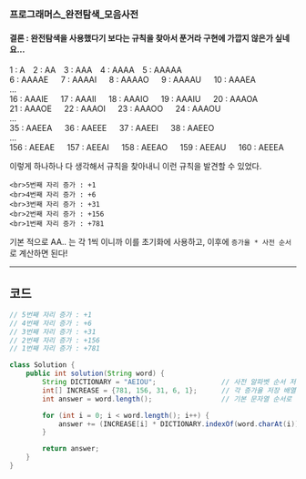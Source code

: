### 프로그래머스_완전탐색_모음사전

#### 결론 : 완전탐색을 사용했다기 보다는 규칙을 찾아서 푼거라 구현에 가깝지 않은가 싶네요...
1 : A&emsp;2 : AA&emsp;3 : AAA&emsp;4 : AAAA&emsp;5 : AAAAA <br>
6 : AAAAE &emsp; 7 : AAAAI &emsp; 8 : AAAAO &emsp; 9 : AAAAU &emsp; 10 : AAAEA <br>
... <br>
16 : AAAIE &emsp; 17 : AAAII &emsp; 18 : AAAIO &emsp; 19 : AAAIU &emsp; 20 : AAAOA <br>
21 : AAAOE &emsp; 22 : AAAOI &emsp; 23 : AAAOO &emsp; 24 : AAAOU <br>
... <br>
35 : AAEEA &emsp; 36 : AAEEE &emsp; 37 : AAEEI &emsp; 38 : AAEEO <br>
... <br>
156 : AEEAE &emsp; 157 : AEEAI &emsp; 158 : AEEAO &emsp; 159 : AEEAU &emsp; 160 : AEEEA <br>

이렇게 하나하나 다 생각해서 규칙을 찾아내니 이런 규칙을 발견할 수 있었다.
```
<br>5번째 자리 증가 : +1
<br>4번째 자리 증가 : +6
<br>3번째 자리 증가 : +31
<br>2번째 자리 증가 : +156
<br>1번째 자리 증가 : +781
```
기본 적으로 AA.. 는 각 1씩 이니까 이를 초기화에 사용하고, 이후에 ```증가율 * 사전 순서```로 계산하면 된다!

---

## 코드
``` java
// 5번째 자리 증가 : +1
// 4번째 자리 증가 : +6
// 3번째 자리 증가 : +31
// 2번째 자리 증가 : +156
// 1번째 자리 증가 : +781

class Solution {
    public int solution(String word) {
        String DICTIONARY = "AEIOU";                // 사전 알파벳 순서 저장
        int[] INCREASE = {781, 156, 31, 6, 1};      // 각 증가율 저장 배열
        int answer = word.length();                 // 기본 문자열 순서로 값 초기화

        for (int i = 0; i < word.length(); i++) {
            answer += (INCREASE[i] * DICTIONARY.indexOf(word.charAt(i)));
        }

        return answer;
    }
}
```